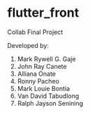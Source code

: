 # flutter_front

Collab Final Project

Developed by:

1. Mark Rywell G. Gaje
2. John Ray Canete
3. Alliana Onate
4. Ronny Pacheo
5. Mark Louie Bontia
6. Van David Tabudlong
7. Ralph Jayson Senining
